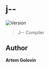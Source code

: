 # j--

![Version](https://img.shields.io/badge/version-0.0.1-blue.svg?cacheSeconds=2592000)

> J-- Compiler

## Author

**Artem Golovin**

